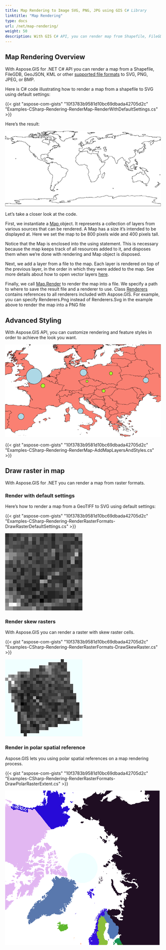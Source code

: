 ```yaml
---
title: Map Rendering to Image SVG, PNG, JPG using GIS C# Library
linktitle: "Map Rendering"
type: docs
url: /net/map-rendering/
weight: 50
description: With GIS C# API, you can render map from Shapefile, FileGDB, GeoJSON, KML formats, perform advance styling and draw map from raster formats. 
---
```


## **Map Rendering Overview**
With Aspose.GIS for .NET C# API you can render a map from a Shapefile, FileGDB, GeoJSON, KML or other [supported file formats](/gis/net/supported-file-formats/) to SVG, PNG, JPEG, or BMP.

Here is C# code illustrating how to render a map from a shapefile to SVG using default settings:



{{< gist "aspose-com-gists" "10f3783b9581d10bc69dbada42705d2c" "Examples-CSharp-Rendering-RenderMap-RenderWithDefaultSettings.cs" >}}



Here’s the result:



![map rendering](map_rendering.png)

Let’s take a closer look at the code.

First, we instantiate a [Map ](https://apireference.aspose.com/gis/net/aspose.gis.rendering/map)object. It represents a collection of layers from various sources that can be rendered. A Map has a size it’s intended to be displayed at. Here we set the map to be 800 pixels wide and 400 pixels tall.

Notice that the Map is enclosed into the using statement. This is necessary because the map keeps track of all resources added to it, and disposes them when we’re done with rendering and Map object is disposed.

Next, we add a layer from a file to the map. Each layer is rendered on top of the previous layer, in the order in which they were added to the map. See more details about how to open vector layers [here](/gis/net/working-with-vector-layers/).

Finally, we call [Map.Render](https://apireference.aspose.com/gis/net/aspose.gis.rendering.map/render/methods/1) to render the map into a file. We specify a path to where to save the result file and a renderer to use. Class [Renderers ](https://apireference.aspose.com/gis/net/aspose.gis.rendering/renderers)contains references to all renderers included with Aspose.GIS. For example, you can specify Renderers.Png instead of Renderers.Svg in the example above to render the map into a PNG file
## **Advanced Styling**
With Aspose.GIS API, you can customize rendering and feature styles in order to achieve the look you want. 

![advanced styling](advanced_styling.png)

{{< gist "aspose-com-gists" "10f3783b9581d10bc69dbada42705d2c" "Examples-CSharp-Rendering-RenderMap-AddMapLayersAndStyles.cs" >}}
## **Draw raster in map**
With Aspose.GIS for .NET you can render a map from raster formats.
### **Render with default settings**
Here’s how to render a map from a GeoTIFF to SVG using default settings:

{{< gist "aspose-com-gists" "10f3783b9581d10bc69dbada42705d2c" "Examples-CSharp-Rendering-RenderRasterFormats-DrawRasterDefaultSettings.cs" >}}

![default raster](default_raster.png)
### **Render skew rasters**
With Aspose.GIS you can render a raster with skew raster cells.

{{< gist "aspose-com-gists" "10f3783b9581d10bc69dbada42705d2c" "Examples-CSharp-Rendering-RenderRasterFormats-DrawSkewRaster.cs" >}}

![skew raster](skew_raster.png)
### **Render in polar spatial reference**
Aspose.GIS lets you using polar spatial references on a map rendering process.

{{< gist "aspose-com-gists" "10f3783b9581d10bc69dbada42705d2c" "Examples-CSharp-Rendering-RenderRasterFormats-DrawPolarRasterExtent.cs" >}}

![gnomonic countries](gnomonic_countries.png)


